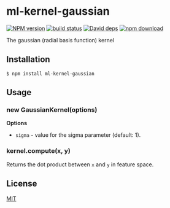 # ml-kernel-gaussian

  [![NPM version][npm-image]][npm-url]
  [![build status][travis-image]][travis-url]
  [![David deps][david-image]][david-url]
  [![npm download][download-image]][download-url]

The gaussian (radial basis function) kernel

## Installation

`$ npm install ml-kernel-gaussian`

## Usage

### new GaussianKernel(options)

__Options__

* `sigma` - value for the sigma parameter (default: 1).

### kernel.compute(x, y)

Returns the dot product between `x` and `y` in feature space.

## License

  [MIT](./LICENSE)

[npm-image]: https://img.shields.io/npm/v/ml-kernel-gaussian.svg?style=flat-square
[npm-url]: https://npmjs.org/package/ml-kernel-gaussian
[travis-image]: https://img.shields.io/travis/mljs/kernel-gaussian/master.svg?style=flat-square
[travis-url]: https://travis-ci.org/mljs/kernel-gaussian
[david-image]: https://img.shields.io/david/mljs/kernel-gaussian.svg?style=flat-square
[david-url]: https://david-dm.org/mljs/kernel-gaussian
[download-image]: https://img.shields.io/npm/dm/ml-kernel-gaussian.svg?style=flat-square
[download-url]: https://npmjs.org/package/ml-kernel-gaussian
